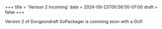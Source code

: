 +++
title = 'Verison 2 Incoming'
date = 2024-09-23T00:56:50-07:00
draft = false
+++

Version 2 of Dungeondraft GoPackager is comming soon with a GUI!
